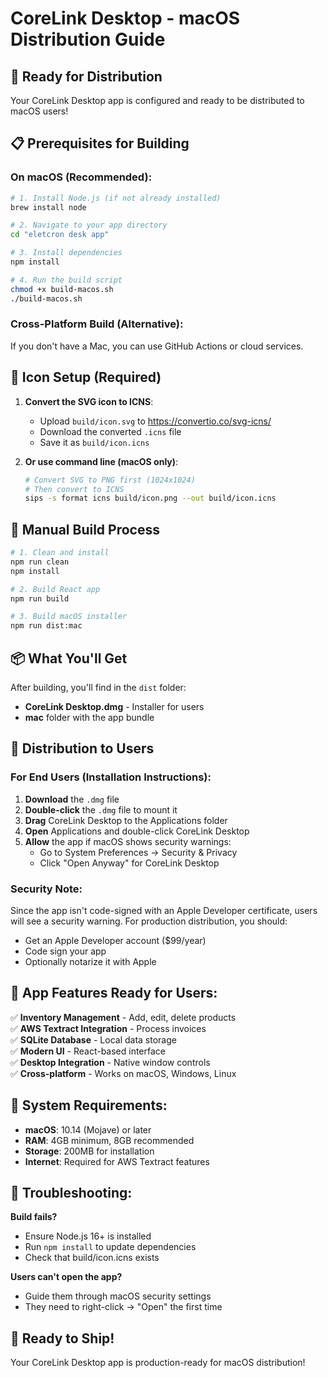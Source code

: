 # CoreLink Desktop - macOS Distribution Guide

## 🚀 Ready for Distribution

Your CoreLink Desktop app is configured and ready to be distributed to macOS users!

## 📋 Prerequisites for Building

### On macOS (Recommended):
```bash
# 1. Install Node.js (if not already installed)
brew install node

# 2. Navigate to your app directory
cd "eletcron desk app"

# 3. Install dependencies
npm install

# 4. Run the build script
chmod +x build-macos.sh
./build-macos.sh
```

### Cross-Platform Build (Alternative):
If you don't have a Mac, you can use GitHub Actions or cloud services.

## 🎨 Icon Setup (Required)

1. **Convert the SVG icon to ICNS**:
   - Upload `build/icon.svg` to https://convertio.co/svg-icns/
   - Download the converted `.icns` file
   - Save it as `build/icon.icns`

2. **Or use command line (macOS only)**:
   ```bash
   # Convert SVG to PNG first (1024x1024)
   # Then convert to ICNS
   sips -s format icns build/icon.png --out build/icon.icns
   ```

## 🔨 Manual Build Process

```bash
# 1. Clean and install
npm run clean
npm install

# 2. Build React app
npm run build

# 3. Build macOS installer
npm run dist:mac
```

## 📦 What You'll Get

After building, you'll find in the `dist` folder:
- **CoreLink Desktop.dmg** - Installer for users
- **mac** folder with the app bundle

## 🎯 Distribution to Users

### For End Users (Installation Instructions):

1. **Download** the `.dmg` file
2. **Double-click** the `.dmg` file to mount it
3. **Drag** CoreLink Desktop to the Applications folder
4. **Open** Applications and double-click CoreLink Desktop
5. **Allow** the app if macOS shows security warnings:
   - Go to System Preferences → Security & Privacy
   - Click "Open Anyway" for CoreLink Desktop

### Security Note:
Since the app isn't code-signed with an Apple Developer certificate, users will see a security warning. For production distribution, you should:
- Get an Apple Developer account ($99/year)
- Code sign your app
- Optionally notarize it with Apple

## 🔧 App Features Ready for Users:

✅ **Inventory Management** - Add, edit, delete products  
✅ **AWS Textract Integration** - Process invoices  
✅ **SQLite Database** - Local data storage  
✅ **Modern UI** - React-based interface  
✅ **Desktop Integration** - Native window controls  
✅ **Cross-platform** - Works on macOS, Windows, Linux  

## 📱 System Requirements:

- **macOS**: 10.14 (Mojave) or later
- **RAM**: 4GB minimum, 8GB recommended
- **Storage**: 200MB for installation
- **Internet**: Required for AWS Textract features

## 🚨 Troubleshooting:

**Build fails?**
- Ensure Node.js 16+ is installed
- Run `npm install` to update dependencies
- Check that build/icon.icns exists

**Users can't open the app?**
- Guide them through macOS security settings
- They need to right-click → "Open" the first time

## 🎉 Ready to Ship!

Your CoreLink Desktop app is production-ready for macOS distribution!